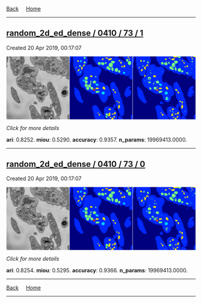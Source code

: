 
[Back](..)&nbsp;&nbsp;&nbsp;&nbsp;&nbsp;[Home](https://leapmanlab.github.io/snapshots)

---

<div class="summary"><a href="1"><h2>random_2d_ed_dense / 0410 / 73 / 1</h2></a><p>Created 20 Apr 2019, 00:17:07
</p><a href="1"><img src="1/media/summary.png" align="center"></a><p>
<i>Click for more details</i>
</p></div>

**ari**: 0.8252. **miou**: 0.5290. **accuracy**: 0.9357. **n_params**: 19969413.0000. 

---

<div class="summary"><a href="0"><h2>random_2d_ed_dense / 0410 / 73 / 0</h2></a><p>Created 20 Apr 2019, 00:17:07
</p><a href="0"><img src="0/media/summary.png" align="center"></a><p>
<i>Click for more details</i>
</p></div>

**ari**: 0.8254. **miou**: 0.5295. **accuracy**: 0.9366. **n_params**: 19969413.0000. 

---

[Back](..)&nbsp;&nbsp;&nbsp;&nbsp;&nbsp;[Home](https://leapmanlab.github.io/snapshots)

---